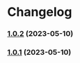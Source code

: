 # Changelog

### [1.0.2](https://github.com/collective/volto-bookmarks/compare/1.0.1...1.0.2) (2023-05-10)

### [1.0.1](https://github.com/collective/volto-bookmarks/compare/1.0.0...1.0.1) (2023-05-10)